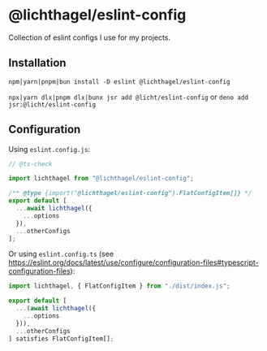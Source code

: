 # @lichthagel/eslint-config

Collection of eslint configs I use for my projects.

## Installation

`npm|yarn|pnpm|bun install -D eslint @lichthagel/eslint-config`

`npx|yarn dlx|pnpm dlx|bunx jsr add @licht/eslint-config` or `deno add jsr:@licht/eslint-config`

## Configuration

Using `eslint.config.js`:

```js
// @ts-check

import lichthagel from "@lichthagel/eslint-config";

/** @type {import("@lichthagel/eslint-config").FlatConfigItem[]} */
export default [
  ...await lichthagel({
    ...options
  }),
  ...otherConfigs
];
```

Or using `eslint.config.ts` (see <https://eslint.org/docs/latest/use/configure/configuration-files#typescript-configuration-files>):

```ts
import lichthagel, { FlatConfigItem } from "./dist/index.js";

export default [
  ...(await lichthagel({
    ...options
  })),
  ...otherConfigs
] satisfies FlatConfigItem[];
```
